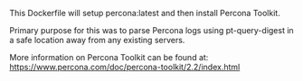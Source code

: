 This Dockerfile will setup percona:latest and then install Percona Toolkit.  

Primary purpose for this was to parse Percona logs using pt-query-digest in a safe location away from any existing servers.  

More information on Percona Toolkit can be found at: https://www.percona.com/doc/percona-toolkit/2.2/index.html  
